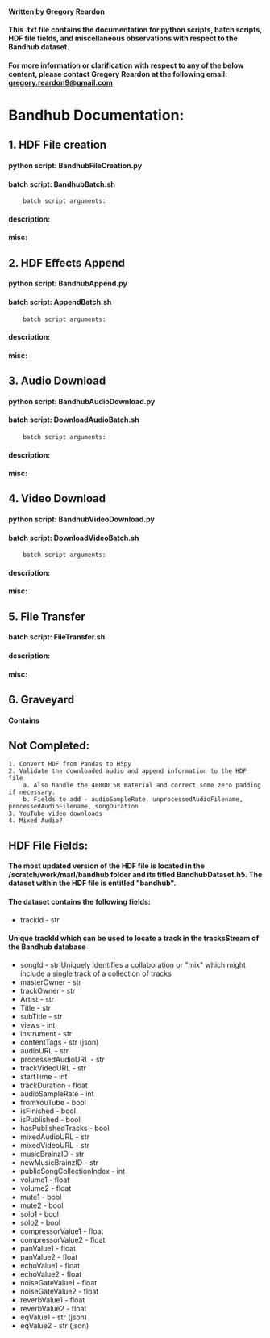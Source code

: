 #### Written by Gregory Reardon
#### This .txt file contains the documentation for python scripts, batch scripts,  HDF file fields, and miscellaneous observations with respect to the Bandhub dataset.

#### For more information or clarification with respect to any of the below content, please contact Gregory Reardon at the following email: gregory.reardon9@gmail.com 

# Bandhub Documentation:

## 1. HDF File creation
####	python script: BandhubFileCreation.py
####	batch script: BandhubBatch.sh
		batch script arguments:
####	description:
####	misc:

## 2. HDF Effects Append
####	python script: BandhubAppend.py
####	batch script: AppendBatch.sh
		batch script arguments: 
####	description:
####	misc:

## 3. Audio Download
####	python script: BandhubAudioDownload.py
####	batch script: DownloadAudioBatch.sh
		batch script arguments:
####	description:
####	misc:

## 4. Video Download
####	python script: BandhubVideoDownload.py
####	batch script: DownloadVideoBatch.sh
		batch script arguments:
####	description:
####	misc:

## 5. File Transfer
####	batch script: FileTransfer.sh
####	description:
####	misc:

## 6. Graveyard
#### Contains 

## Not Completed:
	1. Convert HDF from Pandas to H5py
	2. Validate the downloaded audio and append information to the HDF file
		a. Also handle the 48000 SR material and correct some zero padding if necessary.
		b. Fields to add - audioSampleRate, unprocessedAudioFilename, processedAudioFilename, songDuration 
	3. YouTube video downloads
	4. Mixed Audio?

## HDF File Fields:
####	The most updated version of the HDF file is located in the /scratch/work/marl/bandhub folder and its titled BandhubDataset.h5. The dataset within the HDF file is entitled "bandhub".
####	The dataset contains the following fields:
* trackId - str
#### Unique trackId which can be used to locate a track in the tracksStream of the Bandhub database
* songId - str
		Uniquely identifies a collaboration or "mix" which might include a single track of a collection of tracks
* masterOwner - str
* trackOwner - str
* Artist - str
* Title - str
* subTitle - str
* views - int
* instrument - str
* contentTags - str (json)
* audioURL - str
* processedAudioURL - str
* trackVideoURL - str
* startTime - int
* trackDuration - float
* audioSampleRate - int
* fromYouTube - bool
* isFinished - bool
* isPublished - bool
* hasPublishedTracks - bool
* mixedAudioURL - str
* mixedVideoURL - str
* musicBrainzID - str
* newMusicBrainzID - str
* publicSongCollectionIndex - int
* volume1 - float
* volume2 - float
* mute1 - bool
* mute2 - bool
* solo1 - bool
* solo2 - bool
* compressorValue1 - float
* compressorValue2 - float
* panValue1 - float
* panValue2 - float
* echoValue1 - float
* echoValue2 - float
* noiseGateValue1 - float
* noiseGateValue2 - float
* reverbValue1 - float
* reverbValue2 - float
* eqValue1 - str (json)
* eqValue2 - str (json)
	

